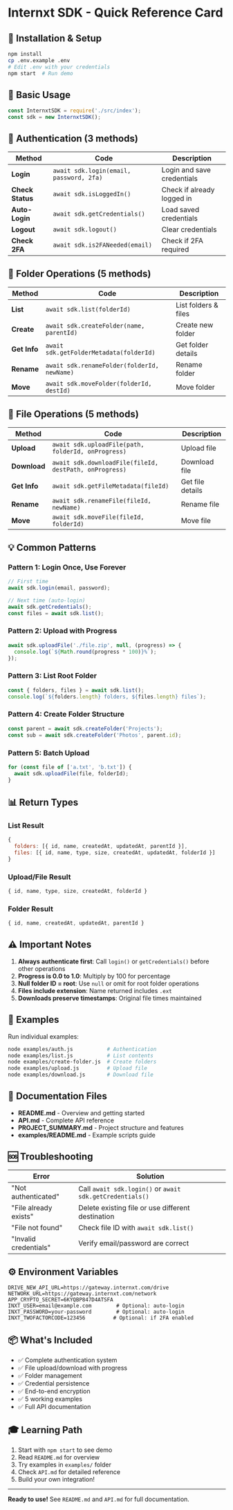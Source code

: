 # Internxt SDK - Quick Reference Card

## 🚀 Installation & Setup

```bash
npm install
cp .env.example .env
# Edit .env with your credentials
npm start  # Run demo
```

## 📖 Basic Usage

```javascript
const InternxtSDK = require('./src/index');
const sdk = new InternxtSDK();
```

## 🔐 Authentication (3 methods)

| Method | Code | Description |
|--------|------|-------------|
| **Login** | `await sdk.login(email, password, 2fa)` | Login and save credentials |
| **Check Status** | `await sdk.isLoggedIn()` | Check if already logged in |
| **Auto-Login** | `await sdk.getCredentials()` | Load saved credentials |
| **Logout** | `await sdk.logout()` | Clear credentials |
| **Check 2FA** | `await sdk.is2FANeeded(email)` | Check if 2FA required |

## 📁 Folder Operations (5 methods)

| Method | Code | Description |
|--------|------|-------------|
| **List** | `await sdk.list(folderId)` | List folders & files |
| **Create** | `await sdk.createFolder(name, parentId)` | Create new folder |
| **Get Info** | `await sdk.getFolderMetadata(folderId)` | Get folder details |
| **Rename** | `await sdk.renameFolder(folderId, newName)` | Rename folder |
| **Move** | `await sdk.moveFolder(folderId, destId)` | Move folder |

## 📄 File Operations (5 methods)

| Method | Code | Description |
|--------|------|-------------|
| **Upload** | `await sdk.uploadFile(path, folderId, onProgress)` | Upload file |
| **Download** | `await sdk.downloadFile(fileId, destPath, onProgress)` | Download file |
| **Get Info** | `await sdk.getFileMetadata(fileId)` | Get file details |
| **Rename** | `await sdk.renameFile(fileId, newName)` | Rename file |
| **Move** | `await sdk.moveFile(fileId, folderId)` | Move file |

## 💡 Common Patterns

### Pattern 1: Login Once, Use Forever
```javascript
// First time
await sdk.login(email, password);

// Next time (auto-login)
await sdk.getCredentials();
const files = await sdk.list();
```

### Pattern 2: Upload with Progress
```javascript
await sdk.uploadFile('./file.zip', null, (progress) => {
  console.log(`${Math.round(progress * 100)}%`);
});
```

### Pattern 3: List Root Folder
```javascript
const { folders, files } = await sdk.list();
console.log(`${folders.length} folders, ${files.length} files`);
```

### Pattern 4: Create Folder Structure
```javascript
const parent = await sdk.createFolder('Projects');
const sub = await sdk.createFolder('Photos', parent.id);
```

### Pattern 5: Batch Upload
```javascript
for (const file of ['a.txt', 'b.txt']) {
  await sdk.uploadFile(file, folderId);
}
```

## 📊 Return Types

### List Result
```javascript
{
  folders: [{ id, name, createdAt, updatedAt, parentId }],
  files: [{ id, name, type, size, createdAt, updatedAt, folderId }]
}
```

### Upload/File Result
```javascript
{ id, name, type, size, createdAt, folderId }
```

### Folder Result
```javascript
{ id, name, createdAt, updatedAt, parentId }
```

## ⚠️ Important Notes

1. **Always authenticate first**: Call `login()` or `getCredentials()` before other operations
2. **Progress is 0.0 to 1.0**: Multiply by 100 for percentage
3. **Null folder ID = root**: Use `null` or omit for root folder operations
4. **Files include extension**: Name returned includes `.ext` 
5. **Downloads preserve timestamps**: Original file times maintained

## 🎯 Examples

Run individual examples:
```bash
node examples/auth.js           # Authentication
node examples/list.js           # List contents
node examples/create-folder.js  # Create folders
node examples/upload.js         # Upload file
node examples/download.js       # Download file
```

## 🔗 Documentation Files

- **README.md** - Overview and getting started
- **API.md** - Complete API reference
- **PROJECT_SUMMARY.md** - Project structure and features
- **examples/README.md** - Example scripts guide

## 🆘 Troubleshooting

| Error | Solution |
|-------|----------|
| "Not authenticated" | Call `await sdk.login()` or `await sdk.getCredentials()` |
| "File already exists" | Delete existing file or use different destination |
| "File not found" | Check file ID with `await sdk.list()` |
| "Invalid credentials" | Verify email/password are correct |

## ⚙️ Environment Variables

```env
DRIVE_NEW_API_URL=https://gateway.internxt.com/drive
NETWORK_URL=https://gateway.internxt.com/network
APP_CRYPTO_SECRET=6KYQBP847D4ATSFA
INXT_USER=email@example.com        # Optional: auto-login
INXT_PASSWORD=your-password        # Optional: auto-login
INXT_TWOFACTORCODE=123456         # Optional: if 2FA enabled
```

## 📦 What's Included

- ✅ Complete authentication system
- ✅ File upload/download with progress
- ✅ Folder management
- ✅ Credential persistence
- ✅ End-to-end encryption
- ✅ 5 working examples
- ✅ Full API documentation

## 🎓 Learning Path

1. Start with `npm start` to see demo
2. Read `README.md` for overview
3. Try examples in `examples/` folder
4. Check `API.md` for detailed reference
5. Build your own integration!

---

**Ready to use!** See `README.md` and `API.md` for full documentation.
